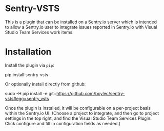 Sentry-VSTS
===============

This is a plugin that can be installed on a Sentry.io server which is intended
to allow a Sentry.io user to integrate issues reported in Sentry.io with Visual
Studio Team Services work items.


Installation
============

Install the plugin via ``pip``:

  pip install sentry-vsts


Or optionally install directly from github:

  sudo -H pip install -e git+https://github.com/boylec/sentry-vsts#egg=sentry_vsts

Once the plugin is installed, it will be configurable on a per-project basis
within the Sentry.io UI. (Choose a project to integrate, and then go to project
settings in the top right, and find the Visual Studio Team Services Plugin.
Click configure and fill in configuration fields as needed.)
